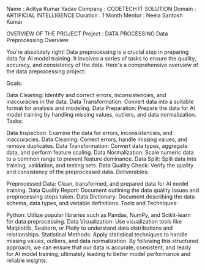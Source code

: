 Name : Aditya Kumar Yadav
Company : CODETECH IT SOLUTION
Domain : ARTIFICIAL INTELLIGENCE
Duration : 1 Month
Mentor : Neela Santosh Kumar 

OVERVIEW OF THE PROJECT
Project : DATA PROCESSING
Data Preprocessing Overview

You're absolutely right! Data preprocessing is a crucial step in preparing data for AI model training. It involves a series of tasks to ensure the quality, accuracy, and consistency of the data. Here's a comprehensive overview of the data preprocessing project:

Goals:

Data Cleaning: Identify and correct errors, inconsistencies, and inaccuracies in the data.
Data Transformation: Convert data into a suitable format for analysis and modeling.
Data Preparation: Prepare the data for AI model training by handling missing values, outliers, and data normalization.
Tasks:

Data Inspection: Examine the data for errors, inconsistencies, and inaccuracies.
Data Cleaning: Correct errors, handle missing values, and remove duplicates.
Data Transformation: Convert data types, aggregate data, and perform feature scaling.
Data Normalization: Scale numeric data to a common range to prevent feature dominance.
Data Split: Split data into training, validation, and testing sets.
Data Quality Check: Verify the quality and consistency of the preprocessed data.
Deliverables:

Preprocessed Data: Clean, transformed, and prepared data for AI model training.
Data Quality Report: Document outlining the data quality issues and preprocessing steps taken.
Data Dictionary: Document describing the data schema, data types, and variable definitions.
Tools and Techniques:

Python: Utilize popular libraries such as Pandas, NumPy, and Scikit-learn for data preprocessing.
Data Visualization: Use visualization tools like Matplotlib, Seaborn, or Plotly to understand data distributions and relationships.
Statistical Methods: Apply statistical techniques to handle missing values, outliers, and data normalization.
By following this structured approach, we can ensure that our data is accurate, consistent, and ready for AI model training, ultimately leading to better model performance and reliable insights.
